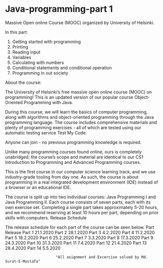 # Java-programming-part 1
Massive Open online Course (MOOC) organized by University of Helsinki.

In this part:

1. Getting started with programming
2. Printing
3. Reading input
4. Variables
5. Calculating with numbers
6. Conditional statements and conditional operation
7. Programming in out society

About the course:

The University of Helsinki’s free massive open online course (MOOC) on programming! This is an updated version of our popular course Object-Oriented Programming with Java.

During this course, we will learn the basics of computer programming, along with algorithms and object-oriented programming through the Java programming language. 
The course includes comprehensive materials and plenty of programming exercises - all of which are tested using our automatic testing service Test My Code.

Anyone can join - no previous programming knowledge is required.

Unlike many programming courses found online, ours is completely unabridged; the course’s scope and material are identical to our CS1 Introduction to Programming and Advanced Programming courses.

This is the first course in our computer science learning track, and we use industry-grade tooling from day one. 
As such, the course is about programming in a real integrated development environment (IDE) instead of a browser or an educational IDE.



The course is split up into two individual courses: Java Programming I and Java Programming II. Each course consists of seven parts, each with its own exercise set. Completing a single part takes approximately 5-20 hours, and we recommend reserving at least 10 hours per part, depending on prior skills with computers.
Release Schedule

The release schedule for each part of the course can be seen below.
Part 	Release
Part 1 	21.1.2020
Part 2 	28.1.2020
Part 3 	4.2.2020
Part 4 	11.2.2020
Part 5 	18.2.2020
Part 6 	25.2.2020
Part 7 	3.3.2020
Part 8 	17.3.2020
Part 9 	24.3.2020
Part 10 	31.3.2020
Part 11 	7.4.2020
Part 12 	21.4.2020
Part 13 	28.4.2020
Part 14 	5.5.2020


                           "All asignment and Excercise solved by Md. Surat-E-Mostafa"

